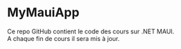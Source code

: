 # MyMauiApp

Ce repo GitHub contient le code des cours sur .NET MAUI. </br>
A chaque fin de cours il sera mis à jour.
